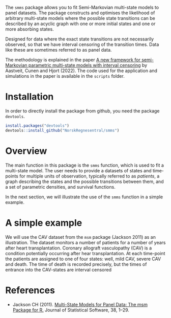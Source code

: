 <!-- README.md is generated from README.Rmd. Please edit that file -->

The `smms` package allows you to fit Semi-Markovian multi-state models
to panel datasets. The package constructs and optimises the likelihood
of arbitrary multi-state models where the possible state transitions can
be described by an acyclic graph with one or more initial states and one
or more absorbing states.

Designed for data where the exact state transitions are not necessarily
observed, so that we have interval censoring of the transition times.
Data like these are sometimes referred to as panel data.

The methodology is explained in the paper [A new framework for
semi-Markovian parametric multi-state models with interval
censoring](https://www.mn.uio.no/math/english/research/projects/focustat/publications_2/multistate_final_july2022.pdf)
by Aastveit, Cunen and Hjort (2022). The code used for the application
and simulations in the paper is available in the `scripts` folder.

# Installation

In order to directly install the package from github, you need the
package `devtools`.

``` r
install.packages("devtools")
devtools::install_github("NorskRegnesentral/smms")
```

<!--
# Whats new

### Version xx


See NEWS.md for changes for complete version history.
-->

# Overview

The main function in this package is the `smms` function, which is used
to fit a multi-state model. The user needs to provide a datasets of
states and time-points for multiple units of observation, typically
referred to as *patients*, a graph describing the states and the
possible transitions between them, and a set of parametric densities,
and survival functions.

In the next section, we will illustrate the use of the `smms` function
in a simple example.

# A simple example

We will use the CAV dataset from the `msm` package (Jackson 2011) as an
illustration. The dataset monitors a number of patients for a number of
years after heart transplantation. Coronary allograft vasculopathy (CAV)
is a condition potentially occurring after hear transplantation. At each
time-point the patients are assigned to one of four states: well, mild
CAV, severe CAV and death. The time of death is recorded precisely, but
the times of entrance into the CAV-states are interval censored

# References

-   Jackson CH (2011). [Multi-State Models for Panel Data: The msm
    Package for R.](https://www.jstatsoft.org/v38/i08/) Journal of
    Statistical Software, 38, 1–29.
